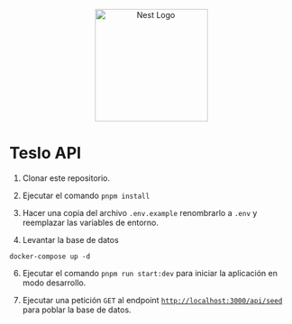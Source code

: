 <p align="center">
  <a href="http://nestjs.com/" target="blank"><img src="https://nestjs.com/img/logo-small.svg" width="200" alt="Nest Logo" /></a>
</p>

# Teslo API

1. Clonar este repositorio.

2. Ejecutar el comando `pnpm install`

3. Hacer una copia del archivo `.env.example` renombrarlo a `.env` y reemplazar las variables de entorno.

5. Levantar la base de datos
```
docker-compose up -d
```
6. Ejecutar el comando `pnpm run start:dev` para iniciar la aplicación en modo desarrollo.

7. Ejecutar una petición `GET` al endpoint [`http://localhost:3000/api/seed`](http://localhost:3000/api/seed) para poblar la base de datos.